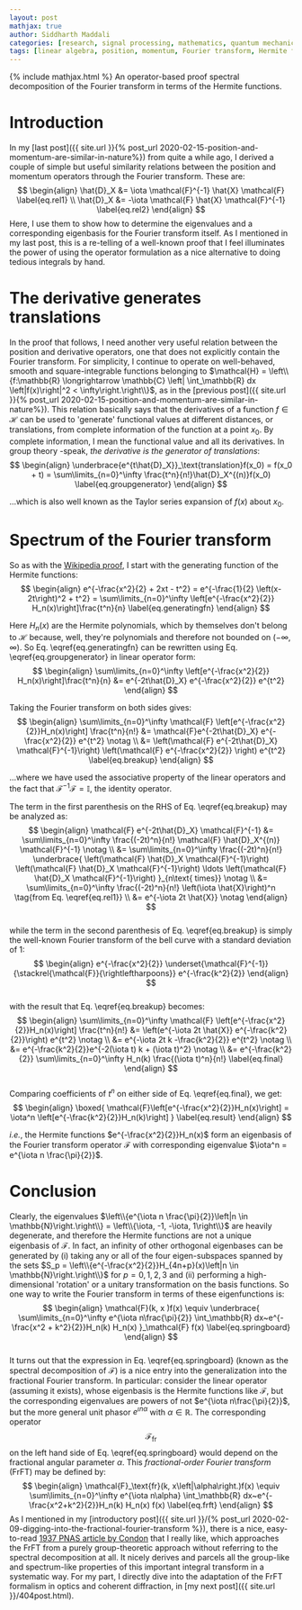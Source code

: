 ```yaml
---
layout: post
mathjax: true
author: Siddharth Maddali
categories: [research, signal processing, mathematics, quantum mechanics]
tags: [linear algebra, position, momentum, Fourier transform, Hermite functions]
---
```


{% include mathjax.html %}
An operator-based proof spectral decomposition of the Fourier transform in terms of the Hermite functions.

# Introduction
In my [last post]({{ site.url }}{% post_url 2020-02-15-position-and-momentum-are-similar-in-nature%}) from quite a while ago, I derived a couple of simple but useful similarity relations between the position and momentum operators through the Fourier transform.
These are: 
$$
\begin{align}
	\hat{D}_X &=  \iota \mathcal{F}^{-1} \hat{X} \mathcal{F} \label{eq.rel1} \\
	\hat{D}_X &= -\iota \mathcal{F} \hat{X} \mathcal{F}^{-1} \label{eq.rel2}
\end{align}
$$
Here, I use them to show how to determine the eigenvalues and a corresponding eigenbasis for the Fourier transform itself.
As I mentioned in my last post, this is a re-telling of a well-known proof that I feel illuminates the power of using the operator formulation as a nice alternative to doing tedious integrals by hand.

# The derivative generates translations
In the proof that follows, I need another very useful relation between the position and derivative operators, one that does not explicitly contain the Fourier transform. 
For simplicity, I continue to operate on well-behaved, smooth and square-integrable functions belonging to $\mathcal{H} = \left\\{f:\mathbb{R} \longrightarrow \mathbb{C} \left| \int_\mathbb{R} dx \left|f(x)\right|^2 < \infty\right.\right\\}$, as in the [previous post]({{ site.url }}{% post_url 2020-02-15-position-and-momentum-are-similar-in-nature%}).
This relation basically says that the derivatives of a function $f \in \mathcal{H}$ can be used to 'generate' functional values at different distances, or translations, from complete information of the function at a point $x_0$. 
By complete information, I mean the functional value and all its derivatives.
In group theory -speak, _the derivative is the generator of translations_: 
$$
\begin{align}
	\underbrace{e^{t\hat{D}_X}}_\text{translation}f(x_0) = f(x_0 + t) = \sum\limits_{n=0}^\infty \frac{t^n}{n!}\hat{D}_X^{(n)}f(x_0)
	\label{eq.groupgenerator}
\end{align}
$$

...which is also well known as the Taylor series expansion of $f(x)$ about $x_0$.

# Spectrum of the Fourier transform
So as with the [Wikipedia proof](https://en.wikipedia.org/wiki/Hermite_polynomials#Hermite_functions_as_eigenfunctions_of_the_Fourier_transform), I start with the generating function of the Hermite functions: 
$$
\begin{align}
	e^{-\frac{x^2}{2} + 2xt - t^2} 
	= e^{-\frac{1}{2} \left(x-2t\right)^2 + t^2} 
	= \sum\limits_{n=0}^\infty \left[e^{-\frac{x^2}{2}} H_n(x)\right]\frac{t^n}{n}
	\label{eq.generatingfn}
\end{align}
$$

Here $H_n(x)$ are the Hermite polynomials, which by themselves don't belong to $\mathcal{H}$ because, well, they're polynomials and therefore not bounded on $(-\infty, \infty)$.
So Eq. \eqref{eq.generatingfn} can be rewritten using Eq. \eqref{eq.groupgenerator} in linear operator form:
$$
\begin{align}
	\sum\limits_{n=0}^\infty \left[e^{-\frac{x^2}{2}} H_n(x)\right]\frac{t^n}{n} &= e^{-2t\hat{D}_X} e^{-\frac{x^2}{2}} e^{t^2}
\end{align}
$$

Taking the Fourier transform on both sides gives:
<br/>
$$
\begin{align}
	\sum\limits_{n=0}^\infty \mathcal{F} \left[e^{-\frac{x^2}{2}}H_n(x)\right] \frac{t^n}{n!} 
	&= \mathcal{F}e^{-2t\hat{D}_X} e^{-\frac{x^2}{2}} e^{t^2} \notag \\
	&= \left(\mathcal{F} e^{-2t\hat{D}_X} \mathcal{F}^{-1}\right) \left(\mathcal{F} e^{-\frac{x^2}{2}} \right) e^{t^2} \label{eq.breakup}
\end{align}
$$

...where we have used the associative property of the linear operators and the fact that $\mathcal{F}^{-1} \mathcal{F} = \mathbb{I}$, the identity operator.

The term in the first parenthesis on the RHS of Eq. \eqref{eq.breakup} may be analyzed as:
$$
\begin{align}
	\mathcal{F} e^{-2t\hat{D}_X} \mathcal{F}^{-1} &= \sum\limits_{n=0}^\infty \frac{(-2t)^n}{n!} \mathcal{F} \hat{D}_X^{(n)} \mathcal{F}^{-1} \notag \\
	&= \sum\limits_{n=0}^\infty \frac{(-2t)^n}{n!} \underbrace{
	\left(\mathcal{F} \hat{D}_X \mathcal{F}^{-1}\right)
	\left(\mathcal{F} \hat{D}_X \mathcal{F}^{-1}\right) 
	\ldots
	\left(\mathcal{F} \hat{D}_X \mathcal{F}^{-1}\right)
	}_{n\text{ times}} \notag \\
	&=  \sum\limits_{n=0}^\infty \frac{(-2t)^n}{n!} \left(\iota \hat{X}\right)^n \tag{from Eq. \eqref{eq.rel1}} \\
	&= e^{-\iota 2t \hat{X}} \notag
\end{align}	
$$
<br/>
while the term in the second parenthesis of Eq. \eqref{eq.breakup} is simply the well-known Fourier transform of the bell curve with a standard deviation of $1$:
$$
\begin{align}
	e^{-\frac{x^2}{2}} \underset{\mathcal{F}^{-1}}{\stackrel{\mathcal{F}}{\rightleftharpoons}}  e^{-\frac{k^2}{2}}
\end{align}
$$
<br/>
with the result that Eq. \eqref{eq.breakup} becomes: 
$$
\begin{align}
	\sum\limits_{n=0}^\infty \mathcal{F} \left[e^{-\frac{x^2}{2}}H_n(x)\right] \frac{t^n}{n!}
	&= \left(e^{-\iota 2t \hat{X}} e^{-\frac{k^2}{2}}\right) e^{t^2} \notag \\
	&= e^{-\iota 2t k -\frac{k^2}{2}} e^{t^2} \notag \\
	&= e^{-\frac{k^2}{2}}e^{-2(\iota t) k + (\iota t)^2} \notag \\
	&= e^{-\frac{k^2}{2}}  \sum\limits_{n=0}^\infty H_n(k) \frac{(\iota t)^n}{n!} \label{eq.final}
\end{align}
$$
<br/>
Comparing coefficients of $t^n$ on either side of Eq. \eqref{eq.final}, we get:
$$
\begin{align}
	\boxed{
		\mathcal{F}\left[e^{-\frac{x^2}{2}}H_n(x)\right] = \iota^n \left[e^{-\frac{k^2}{2}}H_n(k)\right]
	} \label{eq.result}
\end{align}
$$

_i.e._, the Hermite functions $e^{-\frac{x^2}{2}}H_n(x)$ form an eigenbasis of the Fourier transform operator $\mathcal{F}$ with corresponding eigenvalue $\iota^n = e^{\iota n \frac{\pi}{2}}$.

# Conclusion
Clearly, the eigenvalues $\left\\{e^{\iota n \frac{\pi}{2}}\left|n \in \mathbb{N}\right.\right\\} = \left\\{\iota, -1, -\iota, 1\right\\}$ are heavily degenerate, and therefore the Hermite functions are not a unique eigenbasis of $\mathcal{F}$.
In fact, an infinity of other orthogonal eigenbases can be generated by (i) taking any or all of the four eigen-subspaces spanned by the sets $S_p = \left\\{e^{-\frac{x^2}{2}}H_{4n+p}(x)\left|n \in \mathbb{N}\right.\right\\}$ for $p = 0, 1, 2, 3$ and (ii) performing a high-dimensional 'rotation' or a unitary transformation on the basis functions.
So one way to write the Fourier transform in terms of these eigenfunctions is:
$$
\begin{align}
	\mathcal{F}(k, x )f(x) \equiv \underbrace{
		\sum\limits_{n=0}^\infty 
		e^{\iota n\frac{\pi}{2}} 
		\int_\mathbb{R} dx~e^{-\frac{x^2 + k^2}{2}}H_n(k) H_n(x)
	}_\mathcal{F} f(x) \label{eq.springboard}
\end{align}
$$
<br/>
It turns out that the expression in Eq. \eqref{eq.springboard} (known as the spectral decomposition of $\mathcal{F}$) is a nice entry into the generalization into the fractional Fourier transform.
In particular: consider the linear operator (assuming it exists), whose eigenbasis is the Hermite functions like $\mathcal{F}$, but the corresponding eigenvalues are powers of not $e^{\iota n\frac{\pi}{2}}$, but the more general unit phasor $e^{\iota n\alpha}$ with $\alpha \in \mathbb{R}$.
The corresponding operator $$\mathcal{F}_\text{fr}$$ on the left hand side of Eq. \eqref{eq.springboard} would depend on the fractional angular parameter $\alpha$.
This _fractional-order Fourier transform_ (FrFT) may be defined by: 
$$
\begin{align}
	\mathcal{F}_\text{fr}(k, x\left|\alpha\right.)f(x) \equiv 
	\sum\limits_{n=0}^\infty 
	e^{\iota n\alpha} 
	\int_\mathbb{R} dx~e^{-\frac{x^2+k^2}{2}}H_n(k) H_n(x)
	f(x) \label{eq.frft}
\end{align}
$$
As I mentioned in my [introductory post]({{ site.url }}/{% post_url 2020-02-09-digging-into-the-fractional-fourier-transform %}), there is a nice, easy-to-read [1937 PNAS article by Condon](https://www.pnas.org/content/23/3/158) that I really like, which approaches the FrFT from a purely group-theoretic approach without referring to the spectral decomposition at all.
It nicely derives and parcels all the group-like and spectrum-like properties of this important integral transform in a systematic way.
For my part, I directly dive into the adaptation of the FrFT formalism in optics and coherent diffraction, in [my next post]({{ site.url }}/404post.html).
